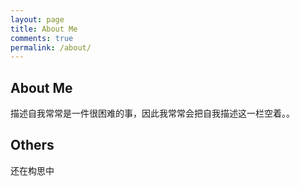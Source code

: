 ```yaml
---
layout: page
title: About Me
comments: true
permalink: /about/
---
```


## About Me

描述自我常常是一件很困难的事，因此我常常会把自我描述这一栏空着。。

## Others
还在构思中
